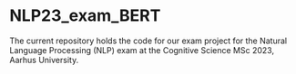 # NLP23_exam_BERT
The current repository holds the code for our exam project for the Natural Language Processing (NLP) exam at the Cognitive Science MSc 2023, Aarhus University.
